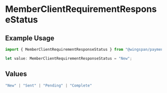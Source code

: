# MemberClientRequirementResponseStatus

## Example Usage

```typescript
import { MemberClientRequirementResponseStatus } from "@wingspan/payments/sdk/models/shared";

let value: MemberClientRequirementResponseStatus = "New";
```

## Values

```typescript
"New" | "Sent" | "Pending" | "Complete"
```